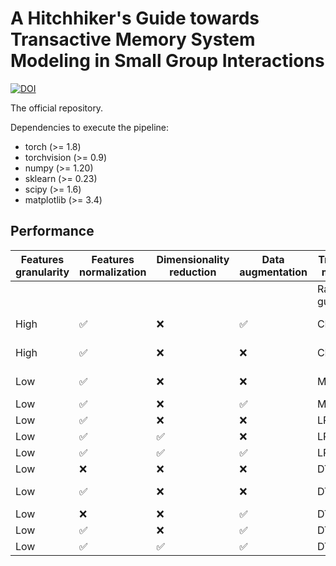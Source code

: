 # A Hitchhiker's Guide towards Transactive Memory System Modeling in Small Group Interactions

[![DOI](https://zenodo.org/badge/doi/10.1145/3461615.3485414.svg)](http://dx.doi.org/10.1145/3461615.3485414)

The official repository.

Dependencies to execute the pipeline:
* torch (>= 1.8)
* torchvision (>= 0.9)
* numpy (>= 1.20)
* sklearn (>= 0.23)
* scipy (>= 1.6)
* matplotlib (>= 3.4)

## Performance

|Features granularity| Features normalization| Dimensionality reduction | Data augmentation| Trained model | Specialization | Credibility  | Coordination
|--------------------|-----------------------|--------------------------|------------------|---------------|----------------|--------------|-------------
|                    |                       |                          |                  |Random guess   |20.0            |20.0          |20.0
|High  | ✅| ❌ |  ✅  | CNN | **46.8 ± 20.9** | 46.5 ± 20.3|25.7 ± 16.6
|High  |  ✅ | ❌ | ❌  | CNN | 43.3 ± 10.1 | 38.9 ± 10.8 | 16.7 ± 8.6
|Low   |  ✅ | ❌ | ❌  | MLP | 37.0 ± 17.0 | 55.6 ± 12.0 | 27.6 ± 17.1
|Low   |  ✅ | ❌ |  ✅  | MLP | 30.8 ± 3.8 | 28.8 ± 5.7 | 50.0
|Low   |  ✅ | ❌ | ❌  | LR  | 25.0 | 25.0 | 27.5 
|Low   |  ✅ |  ✅ | ❌  | LR | 43.3 | 40.0 | 33.3
|Low   |  ✅ |  ✅ |  ✅  | LR | 50.5 | 51.7 | 58.3
|Low   | ❌ | ❌ | ❌  | DT  | 45.7 ± 7.3 | 57.1 ± 2.6 | 59.1 ± 7.2
|Low   |  ✅ | ❌ | ❌  | DT |44.8 ± 7.7$  &$41.2 ± 7.3$ | 59.2 ± 6.8
|Low   | ❌ | ❌ |  ✅  | DT |42.8 ± 3.8 | 54.2 ± 2.6 |80.0
|Low   |  ✅ | ❌ |  ✅  | DT |42.8 ± 3.8 | 54.2 ± 2.6 | 80.0 ± 1.1
|Low   |  ✅ |  ✅ |  ✅  | DT | **51.8 ± 2.1**|**58.3** | **83.3**
